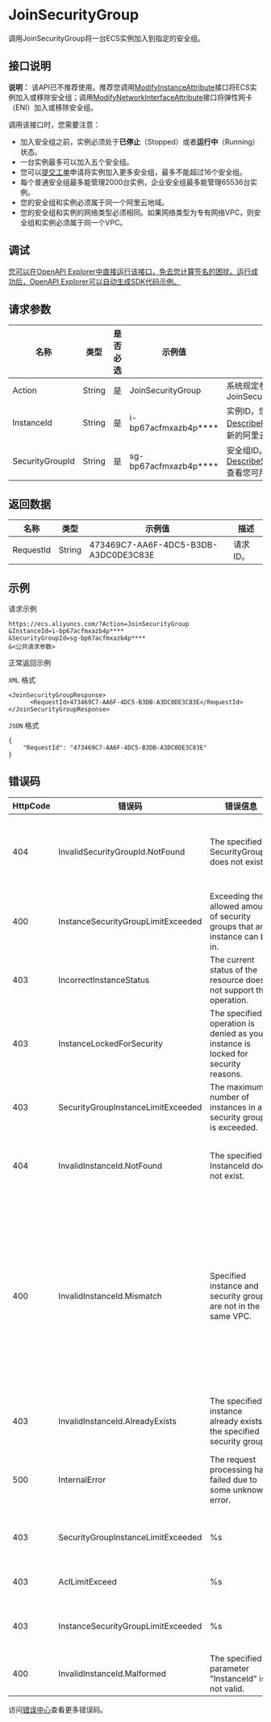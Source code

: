 # JoinSecurityGroup

调用JoinSecurityGroup将一台ECS实例加入到指定的安全组。

## 接口说明

**说明：** 该API已不推荐使用。推荐您调用[ModifyInstanceAttribute](~~25503~~)接口将ECS实例加入或移除安全组；调用[ModifyNetworkInterfaceAttribute](~~58513~~)接口将弹性网卡（ENI）加入或移除安全组。

调用该接口时，您需要注意：

-   加入安全组之前，实例必须处于**已停止**（Stopped）或者**运行中**（Running）状态。
-   一台实例最多可以加入五个安全组。
-   您可以[提交工单](https://workorder-intl.console.aliyun.com/#/ticket/createIndex)申请将实例加入更多安全组，最多不能超过16个安全组。
-   每个普通安全组最多能管理2000台实例，企业安全组最多能管理65536台实例。
-   您的安全组和实例必须属于同一个阿里云地域。
-   您的安全组和实例的网络类型必须相同。如果网络类型为专有网络VPC，则安全组和实例必须属于同一个VPC。

## 调试

[您可以在OpenAPI Explorer中直接运行该接口，免去您计算签名的困扰。运行成功后，OpenAPI Explorer可以自动生成SDK代码示例。](https://api.aliyun.com/#product=Ecs&api=JoinSecurityGroup&type=RPC&version=2014-05-26)

## 请求参数

|名称|类型|是否必选|示例值|描述|
|--|--|----|---|--|
|Action|String|是|JoinSecurityGroup|系统规定参数。取值：JoinSecurityGroup |
|InstanceId|String|是|i-bp67acfmxazb4p\*\*\*\*|实例ID。您可以调用[DescribeRegions](~~25609~~)查看最新的阿里云地域列表。 |
|SecurityGroupId|String|是|sg-bp67acfmxazb4p\*\*\*\*|安全组ID。您可以调用[DescribeSecurityGroups](~~25556~~)查看您可用的安全组。 |

## 返回数据

|名称|类型|示例值|描述|
|--|--|---|--|
|RequestId|String|473469C7-AA6F-4DC5-B3DB-A3DC0DE3C83E|请求ID。 |

## 示例

请求示例

```
https://ecs.aliyuncs.com/?Action=JoinSecurityGroup
&InstanceId=i-bp67acfmxazb4p****
&SecurityGroupId=sg-bp67acfmxazb4p****
&<公共请求参数>
```

正常返回示例

`XML` 格式

```
<JoinSecurityGroupResponse>
      <RequestId>473469C7-AA6F-4DC5-B3DB-A3DC0DE3C83E</RequestId>
</JoinSecurityGroupResponse>
```

`JSON` 格式

```
{
    "RequestId": "473469C7-AA6F-4DC5-B3DB-A3DC0DE3C83E"
}
```

## 错误码

|HttpCode|错误码|错误信息|描述|
|--------|---|----|--|
|404|InvalidSecurityGroupId.NotFound|The specified SecurityGroupId does not exist.|指定的安全组在该用户账号下不存在，请您检查安全组ID是否正确。|
|400|InstanceSecurityGroupLimitExceeded|Exceeding the allowed amount of security groups that an instance can be in.|加入安全组失败，该实例加入的安全组数量已达到上限。|
|403|IncorrectInstanceStatus|The current status of the resource does not support this operation.|该资源目前的状态不支持此操作。|
|403|InstanceLockedForSecurity|The specified operation is denied as your instance is locked for security reasons.|实例被安全锁定，指定的操作无法完成。|
|403|SecurityGroupInstanceLimitExceeded|The maximum number of instances in a security group is exceeded.|该安全组内已有的实例数量已达到最大限制。|
|404|InvalidInstanceId.NotFound|The specified InstanceId does not exist.|指定的实例不存在，请您检查实例ID是否正确。|
|400|InvalidInstanceId.Mismatch|Specified instance and security group are not in the same VPC.|指定的实例和安全组不属于同一个虚拟专有网络。（包含另外两种特殊情况：1.实例不属于VPC类型，安全组属于VPC类型；2.实例属于VPC类型，安全组不属于VPC类型。）|
|403|InvalidInstanceId.AlreadyExists|The specified instance already exists in the specified security group.|指定的实例已经在指定的安全组中。|
|500|InternalError|The request processing has failed due to some unknown error.|内部错误，请重试。如果多次尝试失败，请提交工单。|
|403|SecurityGroupInstanceLimitExceeded|%s|该安全组内已有的实例数量已达到最大限制。|
|403|AclLimitExceed|%s|AccessPoint已超出限额值。|
|403|InstanceSecurityGroupLimitExceeded|%s|实例绑定的安全组数量达到最大限制。|
|400|InvalidInstanceId.Malformed|The specified parameter "InstanceId" is not valid.|指定的参数InstanceId格式有误。|

访问[错误中心](https://error-center.alibabacloud.com/status/product/Ecs)查看更多错误码。

